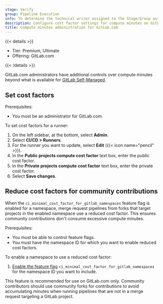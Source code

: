 ```yaml
---
stage: Verify
group: Pipeline Execution
info: To determine the technical writer assigned to the Stage/Group associated with this page, see https://handbook.gitlab.com/handbook/product/ux/technical-writing/#assignments
description: Configure cost factor settings for compute minutes on GitLab.com.
title: Compute minutes administration for GitLab.com
---
```


{{< details >}}

- Tier: Premium, Ultimate
- Offering: GitLab.com

{{< /details >}}

GitLab.com administrators have additional controls over compute minutes beyond what is
available for [GitLab Self-Managed](compute_minutes.md).

## Set cost factors

Prerequisites:

- You must be an administrator for GitLab.com.

To set cost factors for a runner:

1. On the left sidebar, at the bottom, select **Admin**.
1. Select **CI/CD > Runners**.
1. For the runner you want to update, select **Edit** ({{< icon name="pencil" >}}).
1. In the **Public projects compute cost factor** text box, enter the public cost factor.
1. In the **Private projects compute cost factor** text box, enter the private cost factor.
1. Select **Save changes**.

## Reduce cost factors for community contributions

When the `ci_minimal_cost_factor_for_gitlab_namespaces` feature flag is enabled for a namespace,
merge request pipelines from forks that target projects in the enabled namespace use a reduced cost factor.
This ensures community contributions don't consume excessive compute minutes.

Prerequisites:

- You must be able to control feature flags.
- You must have the namespace ID for which you want to enable reduced cost factors.

To enable a namespace to use a reduced cost factor:

1. [Enable the feature flag](../feature_flags/_index.md#how-to-enable-and-disable-features-behind-flags) `ci_minimal_cost_factor_for_gitlab_namespaces` for the namespace ID you want to include.

This feature is recommended for use on GitLab.com only. Community contributors should use
community forks for contributions to avoid accumulating minutes when running pipelines
that are not in a merge request targeting a GitLab project.
